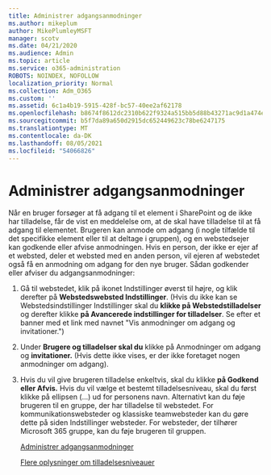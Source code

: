 ```yaml
---
title: Administrer adgangsanmodninger
ms.author: mikeplum
author: MikePlumleyMSFT
manager: scotv
ms.date: 04/21/2020
ms.audience: Admin
ms.topic: article
ms.service: o365-administration
ROBOTS: NOINDEX, NOFOLLOW
localization_priority: Normal
ms.collection: Adm_O365
ms.custom: ''
ms.assetid: 6c1a4b19-5915-428f-bc57-40ee2af62178
ms.openlocfilehash: b8674f8612dc2310b622f9324a515bb5d88b43271ac9d1a474eefa1be3cae750
ms.sourcegitcommit: b5f7da89a650d2915dc652449623c78be6247175
ms.translationtype: MT
ms.contentlocale: da-DK
ms.lasthandoff: 08/05/2021
ms.locfileid: "54066826"
---
```

# <a name="manage-access-requests"></a>Administrer adgangsanmodninger

Når en bruger forsøger at få adgang til et element i SharePoint og de ikke har tilladelse, får de vist en meddelelse om, at de skal have tilladelse til at få adgang til elementet. Brugeren kan anmode om adgang (i nogle tilfælde til det specifikke element eller til at deltage i gruppen), og en webstedsejer kan godkende eller afvise anmodningen. Hvis en person, der ikke er ejer af et websted, deler et websted med en anden person, vil ejeren af webstedet også få en anmodning om adgang for den nye bruger. Sådan godkender eller afviser du adgangsanmodninger:
  
1. Gå til webstedet, klik på ikonet Indstillinger øverst til højre, og klik derefter på **Webstedswebsted Indstillinger**. (Hvis du ikke kan se Webstedsindstillinger Indstillinger skal du **klikke på Webstedstilladelser** og derefter klikke **på Avancerede indstillinger for tilladelser**. Se efter et banner med et link med navnet "Vis anmodninger om adgang og invitationer.")
    
2. Under **Brugere og tilladelser skal du** klikke på Anmodninger om adgang og **invitationer.** (Hvis dette ikke vises, er der ikke foretaget nogen anmodninger om adgang).
    
3. Hvis du vil give brugeren tilladelse enkeltvis, skal du klikke **på Godkend** **eller Afvis.** Hvis du vil vælge et bestemt tilladelsesniveau, skal du først klikke på ellipsen (...) ud for personens navn. Alternativt kan du føje brugeren til en gruppe, der har tilladelse til webstedet. For kommunikationswebsteder og klassiske teamwebsteder kan du gøre dette på siden Indstillinger websteder. For websteder, der tilhører Microsoft 365 gruppe, kan du føje brugeren til gruppen.
    
    [Administrer adgangsanmodninger ](https://go.microsoft.com/fwlink/?linkid=2008747)
    
    [Flere oplysninger om tilladelsesniveauer](https://go.microsoft.com/fwlink/?linkid=867071)
    

